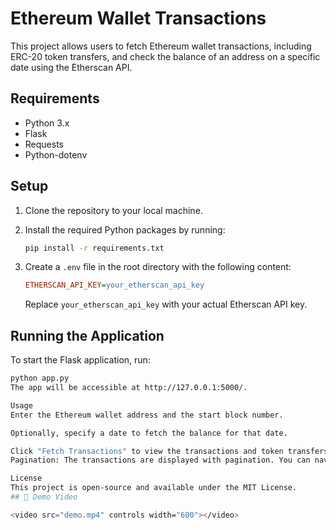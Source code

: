 # Ethereum Wallet Transactions

This project allows users to fetch Ethereum wallet transactions, including ERC-20 token transfers, and check the balance of an address on a specific date using the Etherscan API.

## Requirements

- Python 3.x
- Flask
- Requests
- Python-dotenv

## Setup

1. Clone the repository to your local machine.
2. Install the required Python packages by running:

    ```bash
    pip install -r requirements.txt
    ```

3. Create a `.env` file in the root directory with the following content:

    ```ini
    ETHERSCAN_API_KEY=your_etherscan_api_key
    ```

    Replace `your_etherscan_api_key` with your actual Etherscan API key.

## Running the Application

To start the Flask application, run:

```bash
python app.py
The app will be accessible at http://127.0.0.1:5000/.

Usage
Enter the Ethereum wallet address and the start block number.

Optionally, specify a date to fetch the balance for that date.

Click "Fetch Transactions" to view the transactions and token transfers.
Pagination: The transactions are displayed with pagination. You can navigate between pages of transactions by clicking the "Next" and "Previous" buttons, or by directly selecting a page number.

License
This project is open-source and available under the MIT License.
## 🎥 Demo Video

<video src="demo.mp4" controls width="600"></video>
